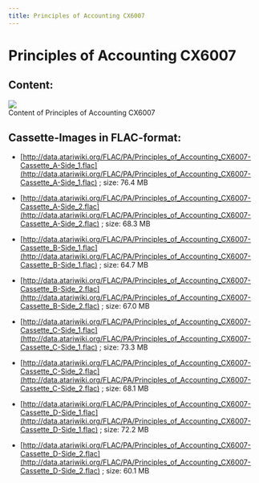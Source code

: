 ```yaml
---
title: Principles of Accounting CX6007
---
```

# Principles of Accounting CX6007  
## Content:  
![](attachments/Principles+of+Accounting+CX6007.jpg)  
Content of Principles of Accounting CX6007  
  
  
## Cassette-Images in FLAC-format:  
- [http://data.atariwiki.org/FLAC/PA/Principles_of_Accounting_CX6007-Cassette_A-Side_1.flac](http://data.atariwiki.org/FLAC/PA/Principles_of_Accounting_CX6007-Cassette_A-Side_1.flac) ; size: 76.4 MB  
  
- [http://data.atariwiki.org/FLAC/PA/Principles_of_Accounting_CX6007-Cassette_A-Side_2.flac](http://data.atariwiki.org/FLAC/PA/Principles_of_Accounting_CX6007-Cassette_A-Side_2.flac) ; size: 68.3 MB  
  
- [http://data.atariwiki.org/FLAC/PA/Principles_of_Accounting_CX6007-Cassette_B-Side_1.flac](http://data.atariwiki.org/FLAC/PA/Principles_of_Accounting_CX6007-Cassette_B-Side_1.flac) ; size: 64.7 MB  
  
- [http://data.atariwiki.org/FLAC/PA/Principles_of_Accounting_CX6007-Cassette_B-Side_2.flac](http://data.atariwiki.org/FLAC/PA/Principles_of_Accounting_CX6007-Cassette_B-Side_2.flac) ; size: 67.0 MB  
  
- [http://data.atariwiki.org/FLAC/PA/Principles_of_Accounting_CX6007-Cassette_C-Side_1.flac](http://data.atariwiki.org/FLAC/PA/Principles_of_Accounting_CX6007-Cassette_C-Side_1.flac) ; size: 73.3 MB  
  
- [http://data.atariwiki.org/FLAC/PA/Principles_of_Accounting_CX6007-Cassette_C-Side_2.flac](http://data.atariwiki.org/FLAC/PA/Principles_of_Accounting_CX6007-Cassette_C-Side_2.flac) ; size: 68.1 MB  
  
- [http://data.atariwiki.org/FLAC/PA/Principles_of_Accounting_CX6007-Cassette_D-Side_1.flac](http://data.atariwiki.org/FLAC/PA/Principles_of_Accounting_CX6007-Cassette_D-Side_1.flac) ; size: 72.2 MB  
  
- [http://data.atariwiki.org/FLAC/PA/Principles_of_Accounting_CX6007-Cassette_D-Side_2.flac](http://data.atariwiki.org/FLAC/PA/Principles_of_Accounting_CX6007-Cassette_D-Side_2.flac) ; size: 60.1 MB  
  
